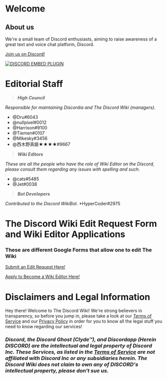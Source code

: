 <!-- TITLE: Home -->
<!-- SUBTITLE: Welcome to The Discord Wiki! -->

# Welcome
## About us

We're a small team of Discord enthusiasts, aiming to raise awareness of a great text and voice chat platform, Discord.

[Join us on Discord!](https://discord.gg/WHz5r3N)

<a href="https://discord.gg/WHz5r3N">![DISCORD EMBED PLUGIN](https://discordapp.com/api/guilds/268800390961561601/widget.png?style=banner2)</a>

# Editorial Staff
> ***High Council***

*Responsible for maintaining Discordia and The Discord Wiki (managers).*
* @Dru#6043
* @nullpixel#0012
* @Harrison#9100
* @Tiemen#0107
* @Mikesky#3456
* @西木野真姫★★★★#9667

> ***Wiki Editors***

*These are all the people who have the role of Wiki Editor on the Discord, please consult them regarding any issues with spelling and such.*
* @cats#5485
* @Jet#0038 

> ***Bot Developers***

*Contributed to the Discord WikiBot.*
*HyperCoder#2975

# The Discord Wiki Edit Request Form and Wiki Editor Applications
### These are different Google Forms that allow one to edit The Wiki

[Submit an Edit Request Here!](https://goo.gl/forms/tXAUTq1uWNd5UJo43)

[Apply to Become a Wiki Editor Here!](https://goo.gl/forms/acaEgDcB2wLvAyUs1)
# Disclaimers and Legal Information
Hey there! Welcome to The Discord Wiki! We're strong believers in transparency, so before you jump in, please take a look at our [Terms of Service](/terms) and our [Privacy Policy](/privacy) in order for you to know all the legal stuff you need to know regarding our services!

### ***Discord, the Discord Ghost (Clyde™), and Discordapp (Herein DISCORD) are the intellectual and legal property of Discord Inc. These Services, as listed in the [Terms of Service](/terms) are not affiliated with Discord Inc or any subsidiaries herein. The Discord Wiki does not claim to own any of DISCORD's intellectual property, please don't sue us.***